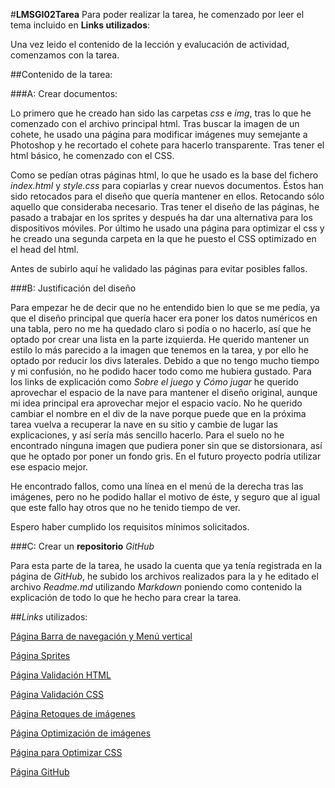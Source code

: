 #**LMSGI02Tarea**
Para poder realizar la tarea, he comenzado por leer el tema incluido en  **Links utilizados**:

Una vez leido el contenido de la lección y evalucación de actividad, comenzamos con la tarea.

##Contenido de la tarea:

###A: Crear documentos:

Lo primero que he creado han sido las carpetas *css* e *img*, tras lo que he comenzado con el archivo principal html. Tras buscar la imagen de un cohete, he usado una página para modificar imágenes muy semejante a Photoshop y he recortado el cohete para hacerlo transparente. Tras tener el html básico, he comenzado con el CSS.

Como se pedían otras páginas html, lo que he usado es la base del fichero *index.html* y *style.css* para copiarlas y crear nuevos documentos. Éstos han sido retocados para el diseño que quería mantener en ellos. Retocando sólo aquello que consideraba necesario.
Tras tener el diseño de las páginas, he pasado a trabajar en los sprites y después ha dar una alternativa para los dispositivos móviles.
Por último he usado una página para optimizar el css y he creado una segunda carpeta en la que he puesto el CSS optimizado en el head del html.

Antes de subirlo aquí he validado las páginas para evitar posibles fallos.

###B: Justificación del diseño

Para empezar he de decir que no he entendido bien lo que se me pedía, ya que el diseño principal que quería hacer era poner los datos numéricos en una tabla, pero no me ha quedado claro si podía o no hacerlo, así que he optado por crear una lista en la parte izquierda. He querido mantener un estilo lo más parecido a la imagen que tenemos en la tarea, y por ello he optado por reducir los divs laterales. Debido a que no tengo mucho tiempo y mi confusión, no he podido hacer todo como me hubiera gustado. Para los links de explicación como *Sobre el juego* y *Cómo jugar* he querido aprovechar el espacio de la nave para mantener el diseño original, aunque mi idea principal era aprovechar mejor el espacio vacío. No he querido cambiar el nombre en el div de la nave porque puede que en la próxima tarea vuelva a recuperar la nave en su sitio y cambie de lugar las explicaciones, y así sería más sencillo hacerlo.
Para el suelo no he encontrado ninguna imagen que pudiera poner sin que se distorsionara, así que he optado por poner un fondo gris. En el futuro proyecto podría utilizar ese espacio mejor.

He encontrado fallos, como una línea en el menú de la derecha tras las imágenes, pero no he podido hallar el motivo de éste, y seguro que al igual que este fallo hay otros que no he tenido tiempo de ver.

Espero haber cumplido los requisitos mínimos solicitados.

###C: Crear un **repositorio** *GitHub*

Para esta parte de la tarea, he usado la cuenta que ya tenía registrada en la página de *GitHub*, he subido los archivos realizados para la y he editado el archivo *Readme.md* utilizando *Markdown* poniendo como contenido la explicación de todo lo que he hecho para crear la tarea.

##*Links* utilizados:

[Página Barra de navegación y Menú vertical](http://www.w3schools.com/css/css_navbar.asp)

[Página Sprites](http://www.w3schools.com/css/css_image_sprites.asp)

[Página Validación HTML](https://validator.w3.org/)

[Página Validación CSS](http://jigsaw.w3.org/css-validator/)

[Página Retoques de imágenes](http://www.freephototool.com/)

[Página Optimización de imágenes](http://www.imageoptimizer.net/Home.aspx)

[Página para Optimizar CSS](https://cssminifier.com/)

[Página GitHub](https://github.com/)

 
